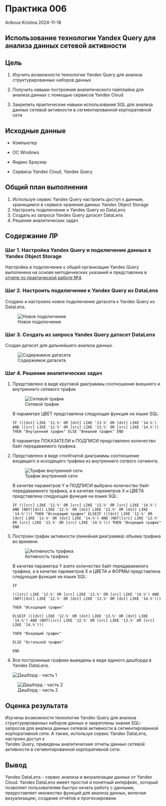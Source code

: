 # Практика 006
Arikova Kristina
2024-11-18

## Использование технологии Yandex Query для анализа данных сетевой активности

## Цель

1.  Изучить возможности технологии Yandex Query для анализа
    структурированных наборов данных

2.  Получить навыки построения аналитического пайплайна для анализа
    данных с помощью сервисов Yandex Cloud

3.  Закрепить практические навыки использования SQL для анализа данных
    сетевой активности в сегментированной корпоративной сети

## Исходные данные

-   Компьютер

-   ОС Windows

-   Яндекс Браузер

-   Сервисы Yandex Cloud, Yandex Query

## Общий план выполнения

1.  Используя сервис Yandex Query настроить доступ к данным, хранящимся
    в сервисе хранения данных Yandex Object Storage
2.  Настроить подключение к Yandex Query из DataLens
3.  Создать из запроса Yandex Query датасет DataLens
4.  Решение аналитических задач

## Содержание ЛР

### Шаг 1. Настройка Yandex Query и подключение данных в Yandex Object Storage

Настройка и подключение к общей организации Yandex Query выполенена на
основе методичкеских указаний и представлена в [отчете по практической
работе
№4](https://github.com/gigwrld/Threat_Hunt_Arikova/tree/main/PR_4).

### Шаг 2. Настроить подключение к Yandex Query из DataLens

Создано и настроено новое подключение датасета к Yandex Query из
DataLens.

<figure>
<img src="images/Подключение.png" data-fig-align="center"
alt="Новое подключение" />
<figcaption aria-hidden="true">Новое подключение</figcaption>
</figure>

### Шаг 3. Создать из запроса Yandex Query датасет DataLens

Создан датасет для дальнейшего анализа данных.

<figure>
<img src="images/Датасет.png" data-fig-align="center"
alt="Содержимое датасета" />
<figcaption aria-hidden="true">Содержимое датасета</figcaption>
</figure>

### Шаг 4. Решение аналитических задач

1.  Представлено в виде круговой диаграммы соотношение внешнего и
    внутреннего сетевого трафик

    <figure>
    <img src="images/Сетевой%20трафик.png" alt="Сетевой трафик" />
    <figcaption aria-hidden="true">Сетевой трафик</figcaption>
    </figure>

    В параметре ЦВЕТ представлена следующая функция на языке SQL:

    `IF (([dst] LIKE '12.%' OR [dst] LIKE '13.%' OR [dst] LIKE '14.%') AND ([src] LIKE '12.%' OR [src] LIKE '13.%' OR [src] LIKE '14.%')) THEN "Внутренний трафик" ELSE "Внешний трафик" END`

    В параметре ПОКАЗАТЕЛИ и ПОДПИСИ представлено количество байт
    передаваемого трафика.

2.  Представлено в виде столбчатой диаграммы соотношение входящего и
    исходящего трафика из внутреннего сетвого сегмента.

    <figure>
    <img src="images/Трафик%20внутренней%20сети.png"
    alt="Трафик внутренней сети" />
    <figcaption aria-hidden="true">Трафик внутренней сети</figcaption>
    </figure>

    В качетве параметров Y и ПОДПИСИ выбрано количество байт
    передаваемоего трафика, а в качетве пареметров X и ЦВЕТА
    представлена следующая функция на языке SQL:

    `IF (([src] LIKE '12.%' OR [src] LIKE '13.%' OR [src] LIKE '14.%') AND (NOT([dst] LIKE '12.%' OR [dst] LIKE '13.%' OR [dst] LIKE '14.%'))) THEN "Исходящий трафик" ELSEIF (([dst] LIKE '12.%' OR [dst] LIKE '13.%' OR [dst] LIKE '14.%') AND (NOT([src] LIKE '12.%' OR [src] LIKE '13.%' OR [src] LIKE '14.%'))) THEN "Входящий трафик" END`

3.  Построен график активности (линейная диаграмма) объема трафика во
    времени.

    <figure>
    <img src="images/Активность%20трафика.png" alt="Активность трафика" />
    <figcaption aria-hidden="true">Активность трафика</figcaption>
    </figure>

    В качетве параметра Y взято количество байт передаваемоего трафика,
    а в качетве пареметров X и ЦВЕТА и ФОРМЫ представлена следующая
    функция на языке SQL:

    `IF`

    `(([src] LIKE '12.%' OR [src] LIKE '13.%' OR [src] LIKE '14.%') AND (NOT([dst] LIKE '12.%' OR [dst] LIKE '13.%' OR [dst] LIKE '14.%')))`

    `THEN "Исходящий трафик"`

    `ELSEIF (([dst] LIKE '12.%' OR [dst] LIKE '13.%' OR [dst] LIKE '14.%') AND (NOT([src] LIKE '12.%' OR [src] LIKE '13.%' OR [src] LIKE '14.%')))`

    `THEN "Входящий трафик"`

    `ELSE "Остальной трафик"`

    `END`

4.  Все построенные графики выведены в виде единого дашборда в Yandex
    DataLens.

      
    ![Дашборд - часть 1](images/Дашборд1.png)

<figure>
<img src="images/Дашборд2.png" alt="Дашборд - часть 2" />
<figcaption aria-hidden="true">Дашборд - часть 2</figcaption>
</figure>

## Оценка результата

Изучены возможности технологии Yandex Query для анализа
структурированных наборов данных и закреплены знания SQL-запросов для
анализа данных сетевой активности в сегментированной корпоративной сети.
А также, используя сервис Yandex DataLens, настроен доступ к  
Yandex Query, приведены аналитические отчеты данных сетевой активности в
сегментированной корпоративной сети.  

## Вывод

Yandex DataLens - сервис анализа и визуализации данных от Yandex Cloud.
Yandex DataLens имеет простой и понятный интерфейс, который позволяет
пользователям быстро начать работу с данными, предоставляет множество
функций для анализа данных, включая визуализацию, создание отчётов и
прогнозировани.
